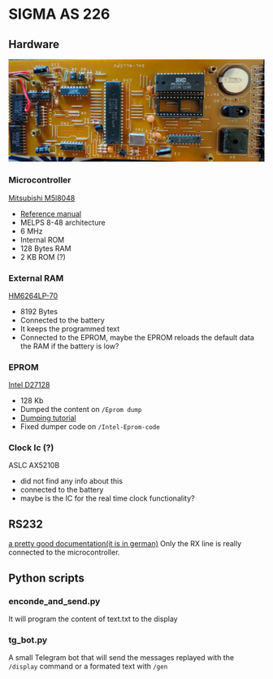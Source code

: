 # SIGMA AS 226
## Hardware
![](HW%20photos/main_board_top.jpg)
### Microcontroller
[Mitsubishi M5l8048](https://happytrees.org/files/chips/datasheets/datasheet-Mitsubishi--M5L8049--M5L8039.pdf)
* [Reference manual](http://www.bitsavers.org/components/mitsubishi/_dataBooks/1986_Mitsubishi_Single_Chip_8-Bit_Vol2.pdf)
* MELPS 8-48 architecture
* 6 MHz
* Internal ROM
* 128 Bytes RAM
* 2 KB ROM (?)
### External RAM
[HM6264LP-70](https://www.alldatasheet.com/datasheet-pdf/pdf/64396/hitachi/hm6264lp-70.html)
* 8192 Bytes
* Connected to the battery
* It keeps the programmed text
* Connected to the EPROM, maybe the EPROM reloads the default data the RAM if the battery is low?
### EPROM
[Intel D27128](https://archive.org/details/IntelD27128Datasheet)
* 128 Kb
* Dumped the content on `/Eprom dump`
* [Dumping tutorial](https://danceswithferrets.org/geekblog/?p=315)
* Fixed dumper code on `/Intel-Eprom-code`
### Clock Ic (?)
ASLC AX5210B
* did not find any info about this
* connected to the battery
* maybe is the IC for the real time clock functionality?

## RS232
[a pretty good documentation(it is in german)](http://sigma.haufe.org/index.php?content=home)
Only the RX line is really connected to the microcontroller.

## Python scripts
### enconde_and_send.py
It will program the content of text.txt to the display
### tg_bot.py
A small Telegram bot that will send the messages replayed with the `/display` command or a formated text with `/gen`